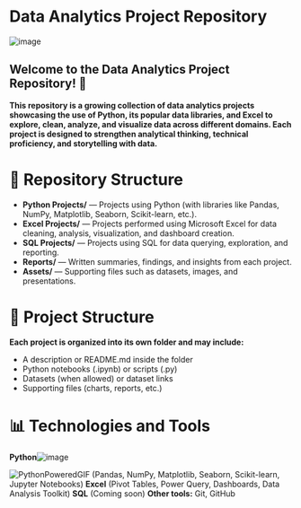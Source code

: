 # Data Analytics Project Repository 

![image](https://github.com/user-attachments/assets/d5edfa64-8d3a-4e9c-95ed-5288db08aef7)
## Welcome to the Data Analytics Project Repository! 🚀


**This repository is a growing collection of data analytics projects showcasing the use of Python, its popular data libraries, and Excel to explore, clean, analyze, and visualize data across different domains. Each project is designed to strengthen analytical thinking, technical proficiency, and storytelling with data.**

# 📂 Repository Structure
* **Python Projects/** — Projects using Python (with libraries like Pandas, NumPy, Matplotlib, Seaborn, Scikit-learn, etc.).
* **Excel Projects/** — Projects performed using Microsoft Excel for data cleaning, analysis, visualization, and dashboard creation.
* **SQL Projects/** — Projects using SQL for data querying, exploration, and reporting.
* **Reports/** — Written summaries, findings, and insights from each project.
* **Assets/** — Supporting files such as datasets, images, and presentations.

# 📂 Project Structure
**Each project is organized into its own folder and may include:**
* A description or README.md inside the folder
* Python notebooks (.ipynb) or scripts (.py)
* Datasets (when allowed) or dataset links
* Supporting files (charts, reports, etc.)

# **📊 Technologies and Tools**
**Python**![image](https://github.com/user-attachments/assets/69d92b3e-32e1-4c43-a8ec-5016d66ecf1b)

 ![PythonPoweredGIF](https://github.com/user-attachments/assets/f8339ff3-1797-4f70-9d07-cee3d2d7418d) 
(Pandas, NumPy, Matplotlib, Seaborn, Scikit-learn, Jupyter Notebooks)
**Excel** (Pivot Tables, Power Query, Dashboards, Data Analysis Toolkit)
**SQL** (Coming soon)
**Other tools:** Git, GitHub

